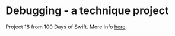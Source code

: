 # Debugging - a technique project


Project 18 from 100 Days of Swift.
More info [here](https://www.hackingwithswift.com/100/64).
